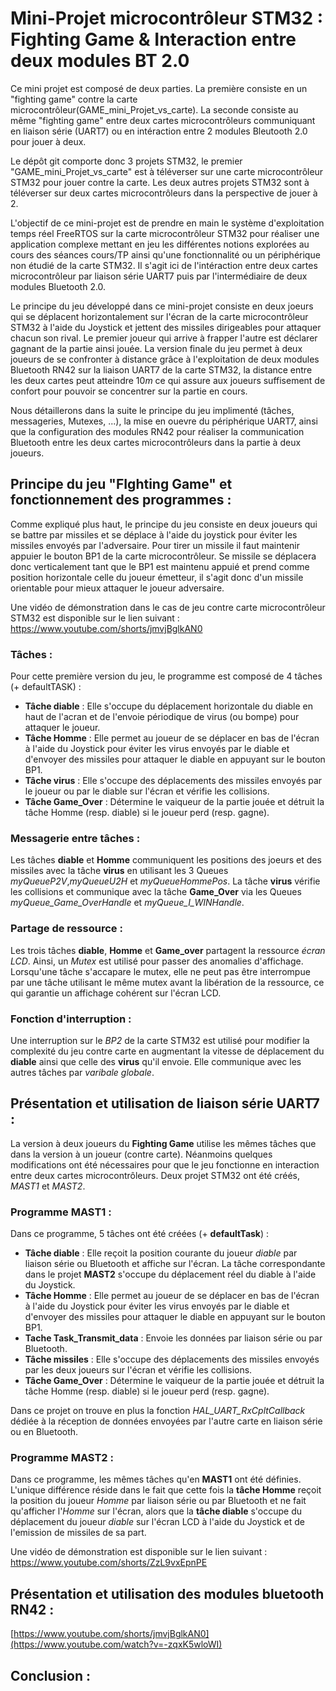 # Mini-Projet microcontrôleur STM32 : Fighting Game & Interaction entre deux modules BT 2.0

Ce mini projet est composé de deux parties. La première consiste en un "fighting game" contre la carte microcontrôleur(GAME_mini_Projet_vs_carte). 
La seconde consiste au même "fighting game" entre deux cartes microcontrôleurs communiquant en liaison série (UART7) ou en intéraction entre 2 modules Bleutooth 2.0 pour jouer à deux.

Le dépôt git comporte donc 3 projets STM32, le premier "GAME_mini_Projet_vs_carte" est à téléverser sur une carte microcontrôleur STM32 pour jouer contre la carte. Les deux autres projets STM32 sont à téléverser sur deux cartes microcontrôleurs dans la perspective de jouer à 2.

L'objectif de ce mini-projet est de prendre en main le système d'exploitation temps réel FreeRTOS sur la carte microcontrôleur STM32 pour réaliser une application complexe mettant en jeu les différentes notions explorées au cours des séances cours/TP ainsi qu'une fonctionnalité ou un périphérique non étudié de la carte STM32. Il s'agit ici de l'intéraction entre deux cartes microcontrôleur par liaison série UART7 puis par l'intermédiaire de deux modules Bluetooth 2.0.

Le principe du jeu développé dans ce mini-projet consiste en deux joeurs qui se déplacent horizontalement sur l'écran de la carte microcontrôleur STM32 à l'aide du Joystick et jettent des missiles dirigeables pour attaquer chacun son rival. Le premier joueur qui arrive à frapper l'autre est déclarer gagnant de la partie ainsi jouée. La version finale du jeu permet à deux joueurs de se confronter à distance grâce à l'exploitation de deux modules Bluetooth RN42 sur la liaison UART7 de la carte STM32, la distance entre les deux cartes peut atteindre $10m$ ce qui assure aux joueurs suffisement de confort pour pouvoir se concentrer sur la partie en cours.

Nous détaillerons dans la suite le principe du jeu implimenté (tâches, messageries, Mutexes, ...), la mise en ouevre du périphérique UART7, ainsi que la configuration des modules RN42 pour réaliser la communication Bluetooth entre les deux cartes microcontrôleurs dans la partie à deux joueurs.

## Principe du jeu "FIghting Game" et fonctionnement des programmes :

Comme expliqué plus haut, le principe du jeu consiste en deux joueurs qui se battre par missiles et se déplace à l'aide du joystick pour éviter les missiles envoyés par l'adversaire. Pour tirer un missile il faut maintenir appuier le bouton BP1 de la carte microcontrôleur. Se missile se déplacera donc verticalement tant que le BP1 est maintenu appuié et prend comme position horizontale celle du joueur émetteur, il s'agit donc d'un missile orientable pour mieux attaquer le joueur adversaire.

Une vidéo de démonstration dans le cas de jeu contre carte microcontrôleur STM32 est disponible sur le lien suivant : https://www.youtube.com/shorts/jmvjBglkAN0

### Tâches :

Pour cette première version du jeu, le programme est composé de 4 tâches (+ defaultTASK) : 
- **Tâche diable** : Elle s'occupe du déplacement horizontale du diable en haut de l'acran et de l'envoie périodique de virus (ou bompe) pour attaquer le joueur.
- **Tâche Homme** : Elle permet au joueur de se déplacer en bas de l'écran à l'aide du Joystick pour éviter les virus envoyés par le diable et d'envoyer des missiles pour attaquer le diable en appuyant sur le bouton BP1.
- **Tâche virus** : Elle s'occupe des déplacements des missiles envoyés par le joueur ou par le diable sur l'écran et vérifie les collisions.  
- **Tâche Game_Over** : Détermine le vaiqueur de la partie jouée et détruit la tâche Homme (resp. diable) si le joueur perd (resp. gagne).

### Messagerie entre tâches :

Les tâches **diable** et **Homme** communiquent les positions des joeurs et des missiles avec la tâche **virus** en utilisant les 3 Queues *myQueueP2V*,*myQueueU2H* et *myQueueHommePos*. La tâche **virus** vérifie les collisions et communique avec la tâche **Game_Over** via les Queues *myQueue_Game_OverHandle* et *myQueue_I_WINHandle*.

### Partage de ressource : 

Les trois tâches **diable**, **Homme** et **Game_over** partagent la ressource *écran LCD*. Ainsi, un *Mutex* est utilisé pour passer des anomalies d'affichage. Lorsqu'une tâche s'accapare le mutex, elle ne peut pas être interrompue par une tâche utilisant le même mutex avant la libération de la ressource, ce qui garantie un affichage cohérent sur l'écran LCD.

### Fonction d'interruption :

Une interruption sur le *BP2* de la carte STM32 est utilisé pour modifier la complexité du jeu contre carte en augmentant la vitesse de déplacement du **diable** ainsi que celle des **virus** qu'il envoie. Elle communique avec les autres tâches par *varibale globale*.

## Présentation et utilisation de liaison série UART7 : 

La version à deux joueurs du **Fighting Game** utilise les mêmes tâches que dans la version à un joueur (contre carte). Néanmoins quelques modifications ont été nécessaires pour que le jeu fonctionne en interaction entre deux cartes microcontrôleurs. Deux projet STM32 ont été créés, *MAST1* et *MAST2*.

### Programme MAST1 :

Dans ce programme, 5 tâches ont été créées (+ **defaultTask**) : 

- **Tâche diable** : Elle reçoit la position courante du joueur *diable* par liaison série ou Bluetooth et affiche sur l'écran. La tâche correspondante dans le projet **MAST2** s'occupe du déplacement réel du diable à l'aide du Joystick.
- **Tâche Homme** : Elle permet au joueur de se déplacer en bas de l'écran à l'aide du Joystick pour éviter les virus envoyés par le diable et d'envoyer des missiles pour attaquer le diable en appuyant sur le bouton BP1.
- **Tache Task_Transmit_data** : Envoie les données par liaison série ou par Bluetooth.
- **Tâche missiles** : Elle s'occupe des déplacements des missiles envoyés par les deux joueurs sur l'écran et vérifie les collisions.  
- **Tâche Game_Over** : Détermine le vaiqueur de la partie jouée et détruit la tâche Homme (resp. diable) si le joueur perd (resp. gagne).

Dans ce projet on trouve en plus la fonction *HAL_UART_RxCpltCallback* dédiée à la réception de données envoyées par l'autre carte en liaison série ou en Bluetooth.

### Programme MAST2 : 

Dans ce programme, les mêmes tâches qu'en **MAST1** ont été définies. L'unique différence réside dans le fait que cette fois la **tâche Homme** reçoit la position du joueur *Homme* par liaison série ou par Bluetooth et ne fait qu'afficher l'*Homme* sur l'écran, alors que la **tâche diable** s'occupe du déplacement du joueur *diable* sur l'écran LCD à l'aide du Joystick et de l'emission de missiles de sa part.

Une vidéo de démonstration est disponible sur le lien suivant : https://www.youtube.com/shorts/ZzL9vxEpnPE

## Présentation et utilisation des modules bluetooth RN42 :

 [https://www.youtube.com/shorts/jmvjBglkAN0](https://www.youtube.com/watch?v=-zqxK5wloWI)
 
 ## Conclusion :
 
